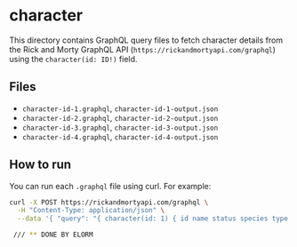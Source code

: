 # character


This directory contains GraphQL query files to fetch character details from the Rick and Morty GraphQL API (`https://rickandmortyapi.com/graphql`) using the `character(id: ID!)` field.

## Files
- `character-id-1.graphql`, `character-id-1-output.json`
- `character-id-2.graphql`, `character-id-2-output.json`
- `character-id-3.graphql`, `character-id-3-output.json`
- `character-id-4.graphql`, `character-id-4-output.json`

## How to run
You can run each `.graphql` file using curl. For example:
```bash
curl -X POST https://rickandmortyapi.com/graphql \
  -H "Content-Type: application/json" \
  --data '{ "query": "{ character(id: 1) { id name status species type gender } }" }'

 /// ** DONE BY ELORM